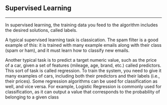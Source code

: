 ## Supervised Learning
------------------------
 In supervised learning, the training data you feed to the algorithm includes the desired solutions, called labels.   

A typical supervised learning task is classication. The spam filter is a good example of this: it is trained with many example emails along with their class (spam or ham),
and it must learn how to classify new emails.  

Another typical task is to predict a target numeric value, such as the price of a car, given a set of features (mileage, age, brand, etc.) called predictors. This sort of task is
called regression. To train the system, you need to give it many examples of cars, including both their predictors and their labels (i.e., their prices). Some regression algorithms can be used for classification as well, and vice versa. For example, Logistic Regression is commonly used for classification, as it can output a value that corresponds to the probability of belonging to a given class
